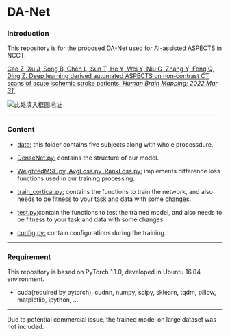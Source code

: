# DA-Net
### Introduction

This repository is for the proposed DA-Net used for AI-assisted ASPECTS in NCCT.

[Cao Z, Xu J, Song B, Chen L, Sun T, He Y, Wei Y, Niu G, Zhang Y, Feng Q, Ding Z. Deep learning derived automated ASPECTS on non‐contrast CT scans of acute ischemic stroke patients. *Human Brain Mapping; 2022 Mar 31*.](https://onlinelibrary.wiley.com/doi/full/10.1002/hbm.25845)


![此处填入框图地址](https://github.com/simonsf/ct-aspects/tree/main/img.png)

-------------------------------

### Content

-  [data:](https://github.com/simonsf/ct-aspects/tree/main/data) this folder contains five subjects along with whole processdure.

-  [DenseNet.py:](https://github.com/simonsf/ct-aspects/blob/main/DenseNet.py) contains the structure of our model.

-  [WeightedMSE.py, ](https://github.com/simonsf/ct-aspects/blob/main/WeightedMSE.py) [AvgLoss.py, ](https://github.com/simonsf/ct-aspects/blob/main/AvgLoss.py)[RankLoss.py:](https://github.com/simonsf/ct-aspects/blob/main/RankLoss.py) implements difference loss functions used in our training processing.

-  [train_cortical.py:](https://github.com/simonsf/ct-aspects/blob/main/train_cortical.py) contains the functions to train the network, and also needs to be fitness to your task and data with some changes.

-  [test.py:](https://github.com/simonsf/ct-aspects/blob/main/test.py)contain the functions to test the trained model, and also needs to be fitness to your task and data with some changes.

- [config.py:](https://github.com/simonsf/ct-aspects/blob/main/test.py) contain configurations during the training.  

----------------------

### Requirement

This repository is based on PyTorch 1.1.0, developed in Ubuntu 16.04 environment. 


-  cuda(required by pytorch), cudnn, numpy, scipy, sklearn, tqdm, pillow, matplotlib, ipython, ...

-----------------------

Due to potential commercial issue, the trained model on large dataset was not included.
